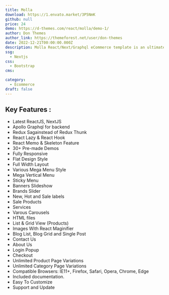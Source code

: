 ```yaml
---
title: Molla
download: https://1.envato.market/3P5NmK
github: null
price: 24
demo: https://d-themes.com/react/molla/demo-1/
author: Don Themes
author_link: https://themeforest.net/user/don-themes
date: 2022-12-21T00:00:00.000Z
description: Molla React/Next/Graphql eCommerce template is an ultimate ecommerce solution. It has all the required tools and features to create a super fast responsive ecommerce with amazing UI and UX experience.
ssg:
  - Nextjs
css:
  - Bootstrap 
cms:

category:
  - Ecommerce
draft: false
---
```

## Key Features :

- Latest ReactJS, NextJS
- Apollo Graphql for backend
- Redux Sagainstead of Redux Thunk
- React Lazy & React Hook
- React Memo & Skeleton Feature
- 30+ Pre-made Demos
- Fully Responsive
- Flat Design Style
- Full Width Layout
- Various Mega Menu Style
- Mega Vertical Menu
- Sticky Menu
- Banners Slideshow
- Brands Slider
- New, Hot and Sale labels
- Sale Products
- Services
- Varous Carousels
- HTML files
- List & Grid View (Products)
- Images With React Maginifier
- Blog List, Blog Grid and Single Post
- Contact Us
- About Us
- Login Popup
- Checkout
- Unlimited Product Page Variations
- Unlimited Category Page Variations
- Compatible Browsers: IE11+, Firefox, Safari, Opera, Chrome, Edge
- Included documentation.
- Easy To Customize
- Support and Update
